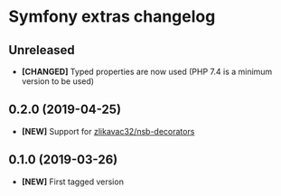 # Symfony extras changelog

## Unreleased

* **[CHANGED]** Typed properties are now used (PHP 7.4 is a minimum version to be used)

## 0.2.0 (2019-04-25)

* **[NEW]** Support for [zlikavac32/nsb-decorators](https://github.com/zlikavac32/nsb-decorators)

## 0.1.0 (2019-03-26)

* **[NEW]** First tagged version
